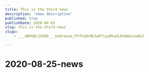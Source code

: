 ```yaml
---
title: This is the third news
description: 'news description'
published: true
publishDate: 2020-08-03
slug: this-is-the-third-news
slugs:
    - ___UNPUBLISHED___ke9roavm_PtfhzNrMb3wPtlyuMtwULMzWmEvswDUJ

---
```

# 2020-08-25-news
